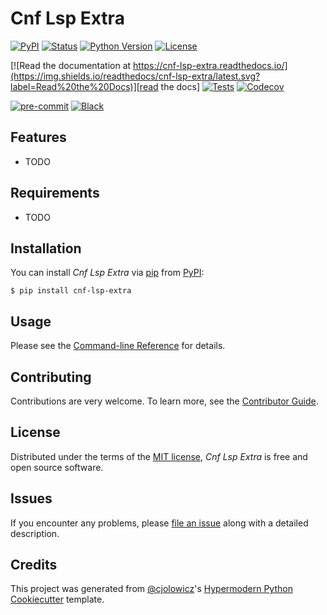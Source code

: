 # Cnf Lsp Extra

[![PyPI](https://img.shields.io/pypi/v/cnf-lsp-extra.svg)][pypi_]
[![Status](https://img.shields.io/pypi/status/cnf-lsp-extra.svg)][status]
[![Python Version](https://img.shields.io/pypi/pyversions/cnf-lsp-extra)][python version]
[![License](https://img.shields.io/pypi/l/cnf-lsp-extra)][license]

[![Read the documentation at https://cnf-lsp-extra.readthedocs.io/](https://img.shields.io/readthedocs/cnf-lsp-extra/latest.svg?label=Read%20the%20Docs)][read the docs]
[![Tests](https://github.com/laurencewarne/cnf-lsp-extra/workflows/Tests/badge.svg)][tests]
[![Codecov](https://codecov.io/gh/laurencewarne/cnf-lsp-extra/branch/main/graph/badge.svg)][codecov]

[![pre-commit](https://img.shields.io/badge/pre--commit-enabled-brightgreen?logo=pre-commit&logoColor=white)][pre-commit]
[![Black](https://img.shields.io/badge/code%20style-black-000000.svg)][black]

[pypi_]: https://pypi.org/project/cnf-lsp-extra/
[status]: https://pypi.org/project/cnf-lsp-extra/
[python version]: https://pypi.org/project/cnf-lsp-extra
[read the docs]: https://cnf-lsp-extra.readthedocs.io/
[tests]: https://github.com/laurencewarne/cnf-lsp-extra/actions?workflow=Tests
[codecov]: https://app.codecov.io/gh/laurencewarne/cnf-lsp-extra
[pre-commit]: https://github.com/pre-commit/pre-commit
[black]: https://github.com/psf/black

## Features

- TODO

## Requirements

- TODO

## Installation

You can install _Cnf Lsp Extra_ via [pip] from [PyPI]:

```console
$ pip install cnf-lsp-extra
```

## Usage

Please see the [Command-line Reference] for details.

## Contributing

Contributions are very welcome.
To learn more, see the [Contributor Guide].

## License

Distributed under the terms of the [MIT license][license],
_Cnf Lsp Extra_ is free and open source software.

## Issues

If you encounter any problems,
please [file an issue] along with a detailed description.

## Credits

This project was generated from [@cjolowicz]'s [Hypermodern Python Cookiecutter] template.

[@cjolowicz]: https://github.com/cjolowicz
[pypi]: https://pypi.org/
[hypermodern python cookiecutter]: https://github.com/cjolowicz/cookiecutter-hypermodern-python
[file an issue]: https://github.com/laurencewarne/cnf-lsp-extra/issues
[pip]: https://pip.pypa.io/

<!-- github-only -->

[license]: https://github.com/laurencewarne/cnf-lsp-extra/blob/main/LICENSE
[contributor guide]: https://github.com/laurencewarne/cnf-lsp-extra/blob/main/CONTRIBUTING.md
[command-line reference]: https://cnf-lsp-extra.readthedocs.io/en/latest/usage.html
